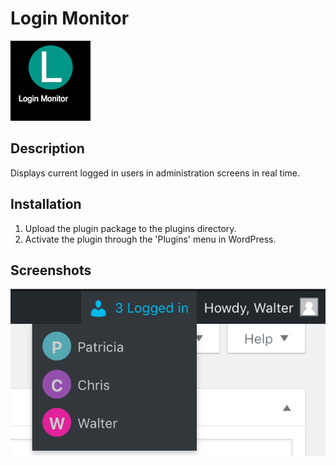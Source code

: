 # Login Monitor 

![Logo](./assets/icon-128x128.png)

## Description
Displays current logged in users in administration screens in real time.

## Installation 

1. Upload the plugin package to the plugins directory.
2. Activate the plugin through the 'Plugins' menu in WordPress.

## Screenshots

![It is displayed on the right side of the management bar.](./assets/screenshot-1.png)